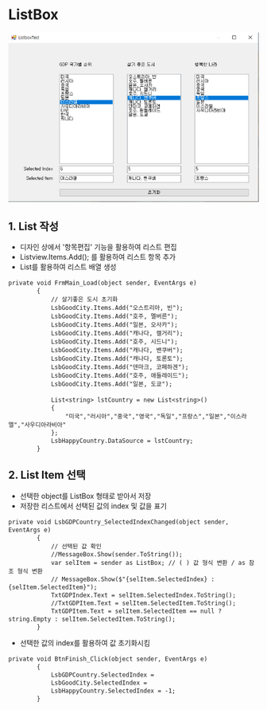 # ListBox

<kbd>![](/Capture/WinForm/리스트박스.PNG "리스트 박스")</kbd>

## 1. List 작성

- 디자인 상에서 '항목편집' 기능을 활용하여 리스트 편집
- Listview.Items.Add(); 를 활용하여 리스트 항목 추가
- List<string>를 활용하여 리스트 배열 생성

```
private void FrmMain_Load(object sender, EventArgs e)
        {
            // 살기좋은 도시 초기화
            LsbGoodCity.Items.Add("오스트리아, 빈");
            LsbGoodCity.Items.Add("호주, 멜버른");
            LsbGoodCity.Items.Add("일본, 오사카");
            LsbGoodCity.Items.Add("캐나다, 캘거리");
            LsbGoodCity.Items.Add("호주, 시드니");
            LsbGoodCity.Items.Add("캐나다, 밴쿠버");
            LsbGoodCity.Items.Add("캐나다, 토론토");
            LsbGoodCity.Items.Add("덴마크, 코페하겐");
            LsbGoodCity.Items.Add("호주, 애들레이드");
            LsbGoodCity.Items.Add("일본, 도쿄");

            List<string> lstCountry = new List<string>()
            {
                "미국","러시아","중국","영국","독일","프랑스","일본","이스라엘","사우디아라비아"
            };
            LsbHappyCountry.DataSource = lstCountry;
        }
```

## 2. List Item 선택

- 선택한 object를 ListBox 형태로 받아서 저장
- 저장한 리스트에서 선택된 값의 index 및 값을 표기
```
private void LsbGDPCountry_SelectedIndexChanged(object sender, EventArgs e) 
        {
            // 선택된 값 확인
            //MessageBox.Show(sender.ToString());
            var selItem = sender as ListBox; // ( ) 값 형식 변환 / as 참조 형식 변환
            // MessageBox.Show($"{selItem.SelectedIndex} : {selItem.SelectedItem}");
            TxtGDPIndex.Text = selItem.SelectedIndex.ToString();
            //TxtGDPItem.Text = selItem.SelectedItem.ToString();
            TxtGDPItem.Text = selItem.SelectedItem == null ? string.Empty : selItem.SelectedItem.ToString();
        }
```

- 선택한 값의 index를 활용하여 값 초기화시킴

```
private void BtnFinish_Click(object sender, EventArgs e)
        {
            LsbGDPCountry.SelectedIndex =
            LsbGoodCity.SelectedIndex =
            LsbHappyCountry.SelectedIndex = -1;
        }
```
